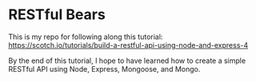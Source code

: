 # RESTful Bears
This is my repo for following along this tutorial: https://scotch.io/tutorials/build-a-restful-api-using-node-and-express-4

By the end of this tutorial, I hope to have learned how to create a simple RESTful API using Node, Express, Mongoose, and Mongo.
